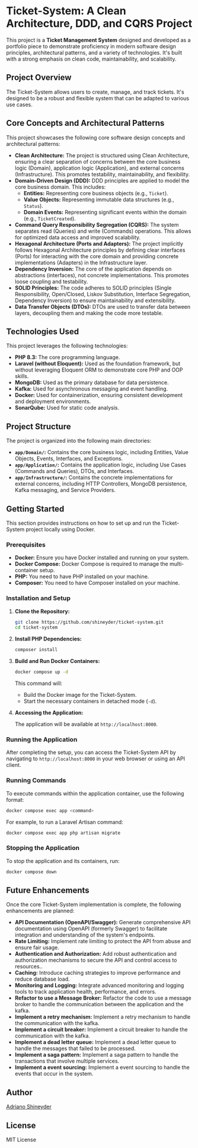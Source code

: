 # Ticket-System: A Clean Architecture, DDD, and CQRS Project

This project is a **Ticket Management System** designed and developed as a portfolio piece to demonstrate proficiency in modern software design principles, architectural patterns, and a variety of technologies. It's built with a strong emphasis on clean code, maintainability, and scalability.

## Project Overview

The Ticket-System allows users to create, manage, and track tickets. It's designed to be a robust and flexible system that can be adapted to various use cases.

## Core Concepts and Architectural Patterns

This project showcases the following core software design concepts and architectural patterns:

* **Clean Architecture:** The project is structured using Clean Architecture, ensuring a clear separation of concerns between the core business logic (Domain), application logic (Application), and external concerns (Infrastructure). This promotes testability, maintainability, and flexibility.
* **Domain-Driven Design (DDD):** DDD principles are applied to model the core business domain. This includes:
  * **Entities:** Representing core business objects (e.g., `Ticket`).
  * **Value Objects:** Representing immutable data structures (e.g., `Status`).
  * **Domain Events:** Representing significant events within the domain (e.g., `TicketCreated`).
* **Command Query Responsibility Segregation (CQRS):** The system separates read (Queries) and write (Commands) operations. This allows for optimized data access and improved scalability.
* **Hexagonal Architecture (Ports and Adapters):** The project implicitly follows Hexagonal Architecture principles by defining clear interfaces (Ports) for interacting with the core domain and providing concrete implementations (Adapters) in the Infrastructure layer.
* **Dependency Inversion:** The core of the application depends on abstractions (interfaces), not concrete implementations. This promotes loose coupling and testability.
* **SOLID Principles:** The code adheres to SOLID principles (Single Responsibility, Open/Closed, Liskov Substitution, Interface Segregation, Dependency Inversion) to ensure maintainability and extensibility.
* **Data Transfer Objects (DTOs):** DTOs are used to transfer data between layers, decoupling them and making the code more testable.

## Technologies Used

This project leverages the following technologies:

* **PHP 8.3:** The core programming language.
* **Laravel (without Eloquent):** Used as the foundation framework, but without leveraging Eloquent ORM to demonstrate core PHP and OOP skills.
* **MongoDB:** Used as the primary database for data persistence.
* **Kafka:** Used for asynchronous messaging and event handling.
* **Docker:** Used for containerization, ensuring consistent development and deployment environments.
* **SonarQube:** Used for static code analysis.

## Project Structure

The project is organized into the following main directories:

* **`app/Domain/`:** Contains the core business logic, including Entities, Value Objects, Events, Interfaces, and Exceptions.
* **`app/Application/`:** Contains the application logic, including Use Cases (Commands and Queries), DTOs, and Interfaces.
* **`app/Infrastructure/`:** Contains the concrete implementations for external concerns, including HTTP Controllers, MongoDB persistence, Kafka messaging, and Service Providers.

## Getting Started

This section provides instructions on how to set up and run the Ticket-System project locally using Docker.

### Prerequisites

* **Docker:** Ensure you have Docker installed and running on your system.
* **Docker Compose:** Docker Compose is required to manage the multi-container setup.
* **PHP:** You need to have PHP installed on your machine.
* **Composer:** You need to have Composer installed on your machine.

### Installation and Setup

1. **Clone the Repository:**

    ```bash
    git clone https://github.com/shineyder/ticket-system.git
    cd ticket-system
    ```

2. **Install PHP Dependencies:**

    ```bash
    composer install
    ```

3. **Build and Run Docker Containers:**

    ```bash
    docker compose up -d
    ```

    This command will:

    * Build the Docker image for the Ticket-System.
    * Start the necessary containers in detached mode (`-d`).

4. **Accessing the Application:**

    The application will be available at `http://localhost:8000`.

### Running the Application

After completing the setup, you can access the Ticket-System API by navigating to `http://localhost:8000` in your web browser or using an API client.

### Running Commands

To execute commands within the application container, use the following format:

```bash
docker compose exec app <command>
```

For example, to run a Laravel Artisan command:

```bash
docker compose exec app php artisan migrate
```

### Stopping the Application

To stop the application and its containers, run:

```bash
docker compose down
```

## Future Enhancements

Once the core Ticket-System implementation is complete, the following enhancements are planned:

* **API Documentation (OpenAPI/Swagger):** Generate comprehensive API documentation using OpenAPI (formerly Swagger) to facilitate integration and understanding of the system's endpoints.
* **Rate Limiting:** Implement rate limiting to protect the API from abuse and ensure fair usage.
* **Authentication and Authorization:** Add robust authentication and authorization mechanisms to secure the API and control access to resources..
* **Caching:** Introduce caching strategies to improve performance and reduce database load.
* **Monitoring and Logging:** Integrate advanced monitoring and logging tools to track application health, performance, and errors.
* **Refactor to use a Message Broker:** Refactor the code to use a message broker to handle the communication between the application and the kafka.
* **Implement a retry mechanism:** Implement a retry mechanism to handle the communication with the kafka.
* **Implement a circuit breaker:** Implement a circuit breaker to handle the communication with the kafka.
* **Implement a dead letter queue:** Implement a dead letter queue to handle the messages that failed to be processed.
* **Implement a saga pattern:** Implement a saga pattern to handle the transactions that involve multiple services.
* **Implement a event sourcing:** Implement a event sourcing to handle the events that occur in the system.

## Author

[Adriano Shineyder](https://github.com/shineyder)

## License

MIT License
